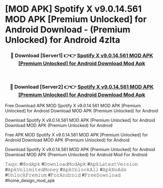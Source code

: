 # [MOD APK] Spotify X v9.0.14.561 MOD APK [Premium Unlocked] for Android Download - (Premium Unlocked) for Android 4zlta



<div align="center">
<h3>🔴 Download [Server1] 👉👉 <a href="https://momento.my/?title=Spotify_X_v9.0.14.561_MOD_APK_[Premium_Unlocked]_for_Android_Download">Spotify X v9.0.14.561 MOD APK [Premium Unlocked] for Android Download Mod Apk</a></h3><br>

<h3>🔴 Download [Server2] 👉👉 <a href="https://momento.my/?title=Spotify_X_v9.0.14.561_MOD_APK_[Premium_Unlocked]_for_Android_Download">Spotify X v9.0.14.561 MOD APK [Premium Unlocked] for Android Download Mod Apk</a></h3>
</div>



Free Download APK MOD Spotify X v9.0.14.561 MOD APK [Premium Unlocked] for Android Download MOD APK (Premium Unlocked) for Android

Download Spotify X v9.0.14.561 MOD APK [Premium Unlocked] for Android Download MOD APK (Premium Unlocked) for Android

Free APK MOD Spotify X v9.0.14.561 MOD APK [Premium Unlocked] for Android Download MOD APK (Premium Unlocked) for Android

Download Spotify X v9.0.14.561 MOD APK [Premium Unlocked] for Android Download MOD APK (Premium Unlocked) for Android Mod For Android

𝚃𝚊𝚐𝚜: #𝙼𝚘𝚍𝙰𝚙𝚔 #𝙳𝚘𝚠𝚗𝚕𝚘𝚊𝚍𝙼𝚘𝚍𝙰𝚙𝚔 #𝙰𝚙𝚔𝙻𝚊𝚝𝚎𝚜𝚝𝚅𝚎𝚛𝚜𝚒𝚘𝚗 #𝙰𝚙𝚔𝚄𝚗𝚕𝚒𝚖𝚒𝚝𝚎𝚍𝙼𝚘𝚗𝚎𝚢 #𝙰𝚙𝚔𝚄𝚗𝚕𝚘𝚌𝚔𝙰𝚕𝚕 #𝙰𝚙𝚔𝙽𝚘𝙰𝚍𝚜 #𝚄𝚗𝚕𝚘𝚌𝚔𝙿𝚛𝚎𝚖𝚒𝚞𝚖 #𝙵𝚘𝚛𝙰𝚗𝚍𝚛𝚘𝚒𝚍 #𝙵𝚛𝚎𝚎𝙳𝚘𝚠𝚗𝚕𝚘𝚊𝚍 #home_design_mod_apk
